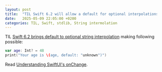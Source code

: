 ```yaml
---
layout: post
title:  "TIL Swift 6.2 will allow a default for optional interpolations"
date:   2025-05-09 22:05:00 +0200
categories: TIL, Swift, stdlib, String intermolation
---
```

TIL [Swift 6.2 brings default to optional string interpolation](https://github.com/swiftlang/swift/pull/81360) making following possible:

```swift
var age: Int? = 48
print("Your age is \(age, default: "unknown")")
```
Read [Understanding SwiftUI's onChange](https://fatbobman.com/en/posts/onchange/).
